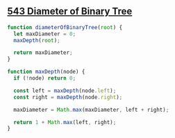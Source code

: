 ## [543 Diameter of Binary Tree](https://leetcode.com/problems/diameter-of-binary-tree/description/)

<!-- notecardId: 1742304544753 -->

```js
function diameterOfBinaryTree(root) {
  let maxDiameter = 0;
  maxDepth(root);

  return maxDiameter;
}

function maxDepth(node) {
  if (!node) return 0;

  const left = maxDepth(node.left);
  const right = maxDepth(node.right);

  maxDiameter = Math.max(maxDiameter, left + right);

  return 1 + Math.max(left, right);
}
```
